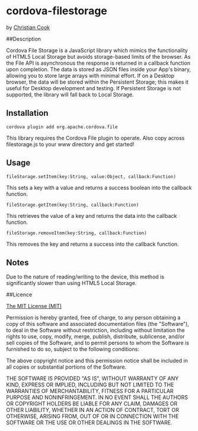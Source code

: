 # cordova-filestorage
by [Christian Cook](http://twitter.com/cookie_cookson)

##Description

Cordova File Storage is a JavaScript library which mimics the functionality of HTML5 Local Storage but avoids storage-based limits of the browser. As the File API is asynchronous the response is returned in a callback function upon completion. The data is stored as JSON files inside your App's binary, allowing you to store large arrays with minimal effort. If on a Desktop browser, the data will be stored within the Persistent Storage; this makes it useful for Desktop development and testing. If Persistent Storage is not supported, the library will fall back to Local Storage.

## Installation
```
cordova plugin add org.apache.cordova.file
```
This library requires the Cordova File plugin to operate. Also copy across filestorage.js to your www directory and get started!

## Usage

```
fileStorage.setItem(key:String, value:Object, callback:Function)
```
This sets a key with a value and returns a success boolean into the callback function.

```
fileStorage.getItem(key:String, callback:Function)
```
This retrieves the value of a key and returns the data into the callback function.

```
fileStorage.removeItem(key:String, callback:Function)
```
This removes the key and returns a success into the callback function.

## Notes

Due to the nature of reading/writing to the device, this method is significantly slower than using HTML5 Local Storage.

##Licence

[The MIT License (MIT)](http://www.opensource.org/licenses/mit-license.html)

Permission is hereby granted, free of charge, to any person obtaining a copy
of this software and associated documentation files (the "Software"), to deal
in the Software without restriction, including without limitation the rights
to use, copy, modify, merge, publish, distribute, sublicense, and/or sell
copies of the Software, and to permit persons to whom the Software is
furnished to do so, subject to the following conditions:

The above copyright notice and this permission notice shall be included in
all copies or substantial portions of the Software.

THE SOFTWARE IS PROVIDED "AS IS", WITHOUT WARRANTY OF ANY KIND, EXPRESS OR
IMPLIED, INCLUDING BUT NOT LIMITED TO THE WARRANTIES OF MERCHANTABILITY,
FITNESS FOR A PARTICULAR PURPOSE AND NONINFRINGEMENT. IN NO EVENT SHALL THE
AUTHORS OR COPYRIGHT HOLDERS BE LIABLE FOR ANY CLAIM, DAMAGES OR OTHER
LIABILITY, WHETHER IN AN ACTION OF CONTRACT, TORT OR OTHERWISE, ARISING FROM,
OUT OF OR IN CONNECTION WITH THE SOFTWARE OR THE USE OR OTHER DEALINGS IN
THE SOFTWARE.
